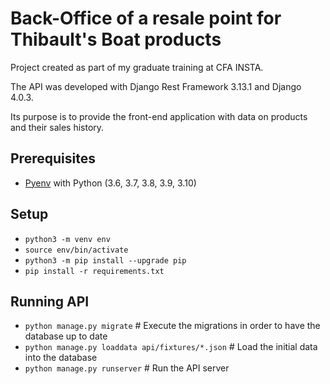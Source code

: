 # Back-Office of a resale point for Thibault's Boat products

Project created as part of my graduate training at CFA INSTA.

The API was developed with Django Rest Framework 3.13.1 and Django 4.0.3.

Its purpose is to provide the front-end application with data on products and their sales history.

## Prerequisites

- [Pyenv](https://github.com/pyenv/pyenv) with Python (3.6, 3.7, 3.8, 3.9, 3.10)

## Setup
- `python3 -m venv env`
- `source env/bin/activate`
- `python3 -m pip install --upgrade pip`
- `pip install -r requirements.txt`

## Running API
- `python manage.py migrate` # Execute the migrations in order to have the database up to date
- `python manage.py loaddata api/fixtures/*.json` # Load the initial data into the database
- `python manage.py runserver` # Run the API server
